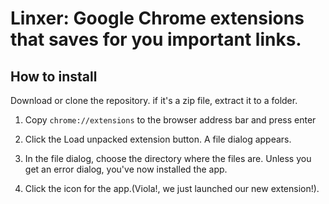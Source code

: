  # Linxer: Google Chrome extensions that saves for you important links.

  ## How to install

  Download or clone the repository. if it's a zip file, extract it to a folder.

  1. Copy `chrome://extensions` to the browser address bar and press enter 

  2. Click the Load unpacked extension button.
     A file dialog appears.

  3. In the file dialog, choose the directory where the files are.
     Unless you get an error dialog, you've now installed the app. 

  4. Click the icon for the app.(Viola!, we just launched our new extension!).
